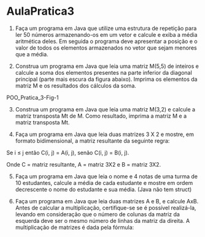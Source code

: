 # AulaPratica3
1)   Faça um programa em Java que utilize uma estrutura de repetição para ler 50 números armazenando-os em um vetor 
e calcule e exiba a média aritmética deles. Em seguida o programa deve apresentar a posição e o valor de todos os 
elementos armazenados no vetor que sejam menores que a média.

2)   Construa um programa em Java que leia uma matriz M(5,5) de inteiros e calcule a soma dos elementos presentes 
na parte inferior da diagonal principal (parte mais escura da figura abaixo). Imprima os elementos da matriz M e os 
resultados dos cálculos da soma.

POO_Pratica_3-Fig-1

3)   Construa um programa em Java que leia uma matriz M(3,2) e calcule a matriz transposta Mt de M. Como resultado, 
imprima a matriz M e a matriz transposta Mt.

4)   Faça um programa em Java que leia duas matrizes 3 X 2 e mostre, em formato bidimensional, a matriz resultante 
da seguinte regra:

Se i  ≤  j então  C(i, j) = A(i, j), senão  C(i, j) = B(i, j).

Onde C = matriz resultante, A = matriz 3X2 e B = matriz 3X2.

 

5)   Faça um programa em Java que leia o nome e 4 notas de uma turma de 10 estudantes,  calcule a média de cada
estudante e mostre em ordem decrescente o nome do estudante e sua média. (Java não tem struct)

6)   Faça um programa em Java que leia duas matrizes A e B, e calcule AxB. Antes de calcular a multiplicação, 
certifique-se se é possível realizá-la, levando em consideração que o número de colunas da matriz da esquerda deve ser 
o mesmo número de linhas da matriz da direita. A multiplicação de matrizes é dada pela fórmula:

